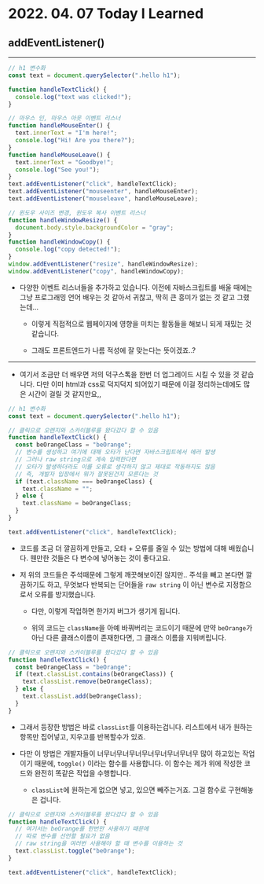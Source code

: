 # 2022. 04. 07 Today I Learned

## addEventListener()

---

```js
// h1 변수화
const text = document.querySelector(".hello h1");

function handleTextClick() {
  console.log("text was clicked!");
}

// 마우스 인, 마우스 아웃 이벤트 리스너
function handleMouseEnter() {
  text.innerText = "I'm here!";
  console.log("Hi! Are you there?");
}
function handleMouseLeave() {
  text.innerText = "Goodbye!";
  console.log("See you!");
}
text.addEventListener("click", handleTextClick);
text.addEventListener("mouseenter", handleMouseEnter);
text.addEventListener("mouseleave", handleMouseLeave);

// 윈도우 사이즈 변경, 윈도우 복사 이벤트 리스너
function handleWindowResize() {
  document.body.style.backgroundColor = "gray";
}
function handleWindowCopy() {
  console.log("copy detected!");
}
window.addEventListener("resize", handleWindowResize);
window.addEventListener("copy", handleWindowCopy);
```

- 다양한 이벤트 리스너들을 추가하고 있습니다. 이전에 자바스크립트를 배울 때에는 그냥 프로그래밍 언어 배우는 것 같아서 귀찮고, 딱히 큰 흥미가 없는 것 같고 그랬는데...

  - 이렇게 직접적으로 웹페이지에 영향을 미치는 활동들을 해보니 되게 재밌는 것 같습니다.

  - 그래도 프론트엔드가 나름 적성에 잘 맞는다는 뜻이겠죠..?

---

- 여기서 조금만 더 배우면 저의 덕구스톡을 한번 더 업그레이드 시킬 수 있을 것 같습니다. 다만 이미 html과 css로 덕지덕지 되어있기 때문에 이걸 정리하는데에도 많은 시간이 걸릴 것 같지만요,,

```js
// h1 변수화
const text = document.querySelector(".hello h1");

// 클릭으로 오렌지와 스카이블루를 왔다갔다 할 수 있음
function handleTextClick() {
  const beOrangeClass = "beOrange";
  // 변수를 생성하고 여기에 대해 오타가 난다면 자바스크립트에서 에러 발생
  // 그러나 raw string으로 계속 입력한다면
  // 오타가 발생하더라도 이를 오류로 생각하지 않고 제대로 작동하지도 않음
  // 즉, 개발자 입장에서 뭐가 잘못된건지 모른다는 것
  if (text.className === beOrangeClass) {
    text.className = "";
  } else {
    text.className = beOrangeClass;
  }
}

text.addEventListener("click", handleTextClick);
```

- 코드를 조금 더 깔끔하게 만들고, 오타 + 오류를 줄일 수 있는 방법에 대해 배웠습니다. 웬만한 것들은 다 변수에 넣어놓는 것이 좋다고요.

- 저 위의 코드들은 주석때문에 그렇게 깨끗해보이진 않지만.. 주석을 빼고 본다면 깔끔하기도 하고, 무엇보다 반복되는 단어들을 `raw string` 이 아닌 변수로 지정함으로서 오류를 방지했습니다.

  - 다만, 이렇게 작업하면 한가지 버그가 생기게 됩니다.

  - 위의 코드는 `className`을 아예 바꿔버리는 코드이기 때문에 만약 `beOrange`가 아닌 다른 클래스이름이 존재한다면, 그 클래스 이름을 지워버립니다.

```js
// 클릭으로 오렌지와 스카이블루를 왔다갔다 할 수 있음
function handleTextClick() {
  const beOrangeClass = "beOrange";
  if (text.classList.contains(beOrangeClass)) {
    text.classList.remove(beOrangeClass);
  } else {
    text.classList.add(beOrangeClass);
  }
}
```

- 그래서 등장한 방법은 바로 `classList`를 이용하는겁니다. 리스트에서 내가 원하는 항목만 집어넣고, 지우고를 반복할수가 있죠.

- 다만 이 방법은 개발자들이 너무너무너무너무너무너무너무너무 많이 하고있는 작업이기 때문에, `toggle()` 이라는 함수를 사용합니다. 이 함수는 제가 위에 작성한 코드와 완전히 똑같은 작업을 수행합니다.

  - `classList`에 원하는게 없으면 넣고, 있으면 빼주는거죠. 그걸 함수로 구현해놓은 겁니다.

```js
// 클릭으로 오렌지와 스카이블루를 왔다갔다 할 수 있음
function handleTextClick() {
  // 여기서는 beOrange를 한번만 사용하기 때문에
  // 따로 변수를 선언할 필요가 없음
  // raw string을 여러번 사용해야 할 때 변수를 이용하는 것
  text.classList.toggle("beOrange");
}

text.addEventListener("click", handleTextClick);
```
